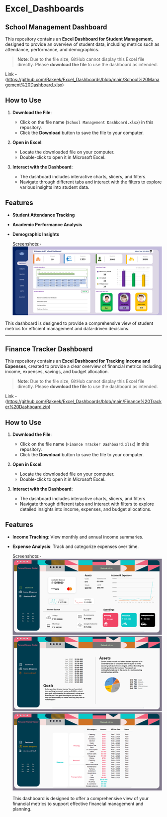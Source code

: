 # Excel_Dashboards

## School Management Dashboard

This repository contains an **Excel Dashboard for Student Management**, designed to provide an overview of student data, including metrics such as attendance, performance, and demographics.

> **Note**: Due to the file size, GitHub cannot display this Excel file directly. Please **download the file** to use the dashboard as intended. 

Link - (https://github.com/Rakeek/Excel_Dashboards/blob/main/School%20Management%20Dashboard.xlsx)

## How to Use

1. **Download the File**:
   - Click on the file name (`School Management Dashboard.xlsx`) in this repository.
   - Click the **Download** button to save the file to your computer.

2. **Open in Excel**:
   - Locate the downloaded file on your computer.
   - Double-click to open it in Microsoft Excel.

3. **Interact with the Dashboard**:
   - The dashboard includes interactive charts, slicers, and filters.
   - Navigate through different tabs and interact with the filters to explore various insights into student data.

## Features

- **Student Attendance Tracking**
- **Academic Performance Analysis**
- **Demographic Insights**

  Screenshots:-
  ![Finance Tracker Dashboard Screenshot](https://github.com/Rakeek/Excel_Dashboards/blob/main/Student-Dashboard.png)
  
This dashboard is designed to provide a comprehensive view of student metrics for efficient management and data-driven decisions.

_____________________________________________________________________________________________________________________________________________________________________________________________________________________

## Finance Tracker Dashboard

This repository contains an **Excel Dashboard for Tracking Income and Expenses**, created to provide a clear overview of financial metrics including income, expenses, savings, and budget allocation.

> **Note**: Due to the file size, GitHub cannot display this Excel file directly. Please **download the file** to use the dashboard as intended.

Link - (https://github.com/Rakeek/Excel_Dashboards/blob/main/Finance%20Tracker%20Dashboard.zip)

## How to Use

1. **Download the File**:
   - Click on the file name (`Finance Tracker Dashboard.xlsx`) in this repository.
   - Click the **Download** button to save the file to your computer.

2. **Open in Excel**:
   - Locate the downloaded file on your computer.
   - Double-click to open it in Microsoft Excel.

3. **Interact with the Dashboard**:
   - The dashboard includes interactive charts, slicers, and filters.
   - Navigate through different tabs and interact with filters to explore detailed insights into income, expenses, and budget allocations.

## Features

- **Income Tracking**: View monthly and annual income summaries.
- **Expense Analysis**: Track and categorize expenses over time.

  Screenshots:-
  ![Finance Tracker Dashboard Screenshot](https://github.com/Rakeek/Excel_Dashboards/blob/main/Dashboard.png)
  ![Finance Tracker Dashboard Screenshot](https://github.com/Rakeek/Excel_Dashboards/blob/main/Assets%20%26%20Goals.png)
  ![Finance Tracker Dashboard Screenshot](https://github.com/Rakeek/Excel_Dashboards/blob/main/Income%20%26%20Expenses.png)

  This dashboard is designed to offer a comprehensive view of your financial metrics to support effective financial management and planning.

